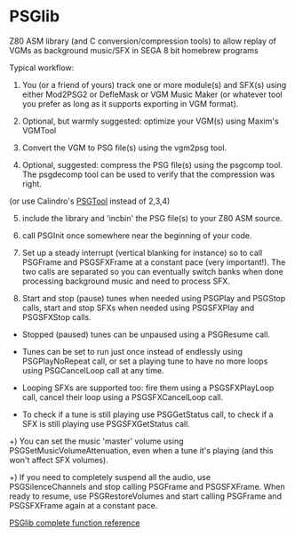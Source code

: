 PSGlib
======

Z80 ASM library (and C conversion/compression tools) to allow replay of VGMs as background music/SFX in SEGA 8 bit homebrew programs

Typical workflow:

1) You (or a friend of yours) track one or more module(s) and SFX(s) using either Mod2PSG2 or DefleMask or VGM Music Maker (or whatever tool you prefer as long as it supports exporting in VGM format).

2) Optional, but warmly suggested: optimize your VGM(s) using Maxim's VGMTool

3) Convert the VGM to PSG file(s) using the vgm2psg tool.

4) Optional, suggested: compress the PSG file(s) using the psgcomp tool. The psgdecomp tool can be used to verify that the compression was right.

(or use Calindro's [PSGTool](http://www.smspower.org/forums/16925-PSGToolAVGMToPSGConvertor) instead of 2,3,4)

5) include the library and 'incbin' the PSG file(s) to your Z80 ASM source.

6) call PSGInit once somewhere near the beginning of your code.

7) Set up a steady interrupt (vertical blanking for instance) so to call PSGFrame and PSGSFXFrame at a constant pace (very important!). The two calls are separated so you can eventually switch banks when done processing background music and need to process SFX.

8) Start and stop (pause) tunes when needed using PSGPlay and PSGStop calls, start and stop SFXs when needed using PSGSFXPlay and PSGSFXStop calls.

 * Stopped (paused) tunes can be unpaused using a PSGResume call.

 * Tunes can be set to run just once instead of endlessly using PSGPlayNoRepeat call, or set a playing tune to have no more loops using PSGCancelLoop call at any time.

 * Looping SFXs are supported too: fire them using a PSGSFXPlayLoop call, cancel their loop using a PSGSFXCancelLoop call.

 * To check if a tune is still playing use PSGGetStatus call, to check if a SFX is still playing use PSGSFXGetStatus call.

+) You can set the music 'master' volume using PSGSetMusicVolumeAttenuation, even when a tune it's playing (and this won't affect SFX volumes).

+) If you need to completely suspend all the audio, use PSGSilenceChannels and stop calling PSGFrame and PSGSFXFrame. When ready to resume, use PSGRestoreVolumes and start calling PSGFrame and PSGSFXFrame again at a constant pace.

[PSGlib complete function reference](src/README.md)

